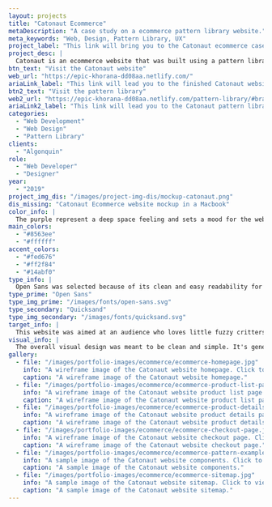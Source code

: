 ```yaml
---
layout: projects
title: "Catonaut Ecommerce"
metaDescription: "A case study on a ecommerce pattern library website."
meta_keywords: "Web, Design, Pattern Library, UX"
project_label: "This link will bring you to the Catonaut ecommerce case study page."
project_desc: |
  Catonaut is an ecommerce website that was built using a pattern library. It's based on creating all possible components the website could use to build itself.
btn_text: "Visit the Catonaut website"
web_url: "https://epic-khorana-dd08aa.netlify.com/"
ariaLink_label: "This link will lead you to the finished Catonaut website"
btn2_text: "Visit the pattern library"
web2_url: "https://epic-khorana-dd08aa.netlify.com/pattern-library/#brand"
ariaLink2_label: "This link will lead you to the Catonaut pattern library."
categories:
  - "Web Development"
  - "Web Design"
  - "Pattern Library"
clients:
  - "Algonquin"
role:
  - "Web Developer"
  - "Designer"
year:
  - "2019"
project_img_dis: "/images/project-img-dis/mockup-catonaut.png"
dis_missing: "Catonaut Ecommerce website mockup in a Macbook"
color_info: |
  The purple represent a deep space feeling and sets a mood for the website. White represents the stars we see in the sky. These accents pair well and create a space themed harmony with the purple and white colours.
main_colors:
  - "#8563ee"
  - "#ffffff"
accent_colors:
  - "#fed676"
  - "#ff2f84"
  - "#14abf0"
type_info: |
  Open Sans was selected because of its clean and easy readability for web. Quicksand was selected because of its soft geometric characteristics. It fits well with the fun space theme and lends itself to being creative and futuristic.
type_prime: "Open Sans"
type_img_prime: "/images/fonts/open-sans.svg"
type_secondary: "Quicksand"
type_img_secondary: "/images/fonts/quicksand.svg"
target_info: |
  This website was aimed at an audience who loves little fuzzy critters. More specifically young to older adults between the ages of 18-46. Male and female are both suspected to present but females are likely to be the dominant. These folks are likely to be a couple with no plan for children and only cats as pets. They treat their cat as their child and therefore adore everything about cats and look to find, fill and personalize their lives with cat memorabilia.
visual_info: |
  The overall visual design was meant to be clean and simple. It's general theme was space and used minimal illustrative elements since the focus of the website should be on the products themselves. It used a lot of white space to help push the idea of space even further.
gallery:
  - file: "/images/portfolio-images/ecommerce/ecommerce-homepage.jpg"
    info: "A wireframe image of the Catonaut website homepage. Click to view this image in fullscreen."
    caption: "A wireframe image of the Catonaut website homepage."
  - file: "/images/portfolio-images/ecommerce/ecommerce-product-list-page.jpg"
    info: "A wireframe image of the Catonaut website product list page. Click to view this image in fullscreen."
    caption: "A wireframe image of the Catonaut website product list page."
  - file: "/images/portfolio-images/ecommerce/ecommerce-product-details-page.jpg"
    info: "A wireframe image of the Catonaut website product details page. Click to view this image in fullscreen."
    caption: "A wireframe image of the Catonaut website product details page."
  - file: "/images/portfolio-images/ecommerce/ecommerce-checkout-page.jpg"
    info: "A wireframe image of the Catonaut website checkout page. Click to view this image in fullscreen."
    caption: "A wireframe image of the Catonaut website checkout page."
  - file: "/images/portfolio-images/ecommerce/ecommerce-pattern-examples.jpg"
    info: "A sample image of the Catonaut website components. Click to view this image in fullscreen."
    caption: "A sample image of the Catonaut website components."
  - file: "/images/portfolio-images/ecommerce/ecommerce-sitemap.jpg"
    info: "A sample image of the Catonaut website sitemap. Click to view this image in fullscreen."
    caption: "A sample image of the Catonaut website sitemap."
---
```


